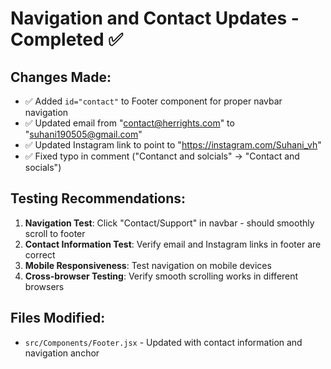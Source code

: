 # Navigation and Contact Updates - Completed ✅

## Changes Made:
- ✅ Added `id="contact"` to Footer component for proper navbar navigation
- ✅ Updated email from "contact@herrights.com" to "suhani190505@gmail.com"
- ✅ Updated Instagram link to point to "https://instagram.com/Suhani_vh"
- ✅ Fixed typo in comment ("Contanct and solcials" → "Contact and socials")

## Testing Recommendations:
1. **Navigation Test**: Click "Contact/Support" in navbar - should smoothly scroll to footer
2. **Contact Information Test**: Verify email and Instagram links in footer are correct
3. **Mobile Responsiveness**: Test navigation on mobile devices
4. **Cross-browser Testing**: Verify smooth scrolling works in different browsers

## Files Modified:
- `src/Components/Footer.jsx` - Updated with contact information and navigation anchor
